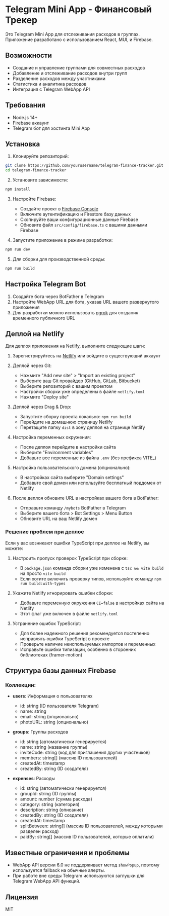 # Telegram Mini App - Финансовый Трекер

Это Telegram Mini App для отслеживания расходов в группах. Приложение разработано с использованием React, MUI, и Firebase.

## Возможности

- Создание и управление группами для совместных расходов
- Добавление и отслеживание расходов внутри групп
- Разделение расходов между участниками
- Статистика и аналитика расходов
- Интеграция с Telegram WebApp API

## Требования

- Node.js 14+
- Firebase аккаунт
- Telegram бот для хостинга Mini App

## Установка

1. Клонируйте репозиторий:

```bash
git clone https://github.com/yourusername/telegram-finance-tracker.git
cd telegram-finance-tracker
```

2. Установите зависимости:

```bash
npm install
```

3. Настройте Firebase:
   - Создайте проект в [Firebase Console](https://console.firebase.google.com/)
   - Включите аутентификацию и Firestore базу данных
   - Скопируйте ваши конфигурационные данные Firebase
   - Обновите файл `src/config/firebase.ts` с вашими данными Firebase

4. Запустите приложение в режиме разработки:

```bash
npm run dev
```

5. Для сборки для производственной среды:

```bash
npm run build
```

## Настройка Telegram Bot

1. Создайте бота через BotFather в Telegram
2. Настройте WebApp URL для бота, указав URL вашего развернутого приложения
3. Для разработки можно использовать [ngrok](https://ngrok.com/) для создания временного публичного URL

## Деплой на Netlify

Для деплоя приложения на Netlify, выполните следующие шаги:

1. Зарегистрируйтесь на [Netlify](https://app.netlify.com/) или войдите в существующий аккаунт

2. Деплой через Git:
   - Нажмите "Add new site" > "Import an existing project"
   - Выберите ваш Git провайдер (GitHub, GitLab, Bitbucket)
   - Выберите репозиторий с вашим проектом
   - Настройки сборки уже определены в файле `netlify.toml`
   - Нажмите "Deploy site"

3. Деплой через Drag & Drop:
   - Запустите сборку проекта локально: `npm run build`
   - Перейдите на домашнюю страницу Netlify
   - Перетащите папку `dist` в зону деплоя на странице Netlify

4. Настройка переменных окружения:
   - После деплоя перейдите в настройки сайта
   - Выберите "Environment variables"
   - Добавьте все переменные из файла `.env` (без префикса VITE_)

5. Настройка пользовательского домена (опционально):
   - В настройках сайта выберите "Domain settings"
   - Добавьте свой домен или используйте бесплатный поддомен от Netlify

6. После деплоя обновите URL в настройках вашего бота в BotFather:
   - Отправьте команду `/mybots` BotFather в Telegram
   - Выберите вашего бота > Bot Settings > Menu Button
   - Обновите URL на ваш Netlify домен

### Решение проблем при деплое

Если у вас возникают ошибки TypeScript при деплое на Netlify, вы можете:

1. Настроить пропуск проверок TypeScript при сборке:
   - В `package.json` команда сборки уже изменена с `tsc && vite build` на просто `vite build`
   - Если хотите включить проверку типов, используйте команду `npm run build:with-types`

2. Укажите Netlify игнорировать ошибки сборки:
   - Добавьте переменную окружения `CI=false` в настройках сайта на Netlify
   - Этот флаг уже включен в файле `netlify.toml`

3. Устранение ошибок TypeScript:
   - Для более надежного решения рекомендуется постепенно исправлять ошибки TypeScript в проекте
   - Проверьте наличие неиспользуемых импортов и переменных
   - Исправьте ошибки типизации, особенно в сторонних библиотеках (framer-motion)

## Структура базы данных Firebase

### Коллекции:

- **users**: Информация о пользователях
  - id: string (ID пользователя Telegram)
  - name: string
  - email: string (опционально)
  - photoURL: string (опционально)

- **groups**: Группы расходов
  - id: string (автоматически генерируется)
  - name: string (название группы)
  - inviteCode: string (код для приглашения других участников)
  - members: string[] (массив ID пользователей)
  - createdAt: timestamp
  - createdBy: string (ID создателя)

- **expenses**: Расходы
  - id: string (автоматически генерируется)
  - groupId: string (ID группы)
  - amount: number (сумма расхода)
  - category: string (категория)
  - description: string (описание)
  - createdBy: string (ID создателя)
  - createdAt: timestamp
  - splitBetween: string[] (массив ID пользователей, между которыми разделен расход)
  - paidBy: string[] (массив ID пользователей, которые оплатили)

## Известные ограничения и проблемы

- WebApp API версии 6.0 не поддерживает метод `showPopup`, поэтому используется fallback на обычные алерты.
- При работе вне среды Telegram используются заглушки для Telegram WebApp API функций.

## Лицензия

MIT 